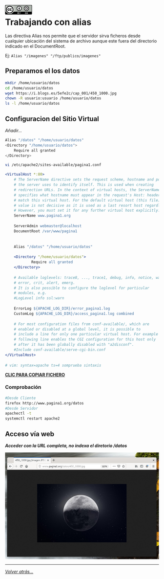 <img src="/imagenes/MI-LICENCIA88x31.png" style="float: left; margin-right: 10px;" />

# Trabajando con alias

Las directiva Alias nos permite que el servidor sirva ficheros desde cualquier ubicación del sistema de archivo aunque este fuera del directorio indicado en el DocumentRoot.

Ej: `Alias "/imagenes" "/ftp/publico/imagenes"`

## Preparamos el los datos

```bash
mkdir /home/usuario/datos
cd /home/usuario/datos
wget https://i.blogs.es/5efe2c/cap_001/450_1000.jpg
chown -R usuario:usuario /home/usuario/datos
ls -l /home/usuario/datos
```

## Configuracion del Sitio Virtual

*Añadir...*

```bash
Alias "/datos" "/home/usuario/datos"
<Directory "/home/usuario/datos">
    Require all granted
</Directory>
```

```bash
vi /etc/apache2/sites-available/pagina1.conf
```

```apache
<VirtualHost *:80>
	# The ServerName directive sets the request scheme, hostname and port that
	# the server uses to identify itself. This is used when creating
	# redirection URLs. In the context of virtual hosts, the ServerName
	# specifies what hostname must appear in the request's Host: header to
	# match this virtual host. For the default virtual host (this file) this
	# value is not decisive as it is used as a last resort host regardless.
	# However, you must set it for any further virtual host explicitly.
	ServerName www.pagina1.org

	ServerAdmin webmaster@localhost
	DocumentRoot /var/www/pagina1
	
	
	Alias "/datos" "/home/usuario/datos"
	
	<Directory "/home/usuario/datos">
    		Require all granted
	</Directory>
	
	# Available loglevels: trace8, ..., trace1, debug, info, notice, warn,
	# error, crit, alert, emerg.
	# It is also possible to configure the loglevel for particular
	# modules, e.g.
	#LogLevel info ssl:warn

	ErrorLog ${APACHE_LOG_DIR}/error_pagina1.log
	CustomLog ${APACHE_LOG_DIR}/access_pagina1.log combined

	# For most configuration files from conf-available/, which are
	# enabled or disabled at a global level, it is possible to
	# include a line for only one particular virtual host. For example the
	# following line enables the CGI configuration for this host only
	# after it has been globally disabled with "a2disconf".
	#Include conf-available/serve-cgi-bin.conf
</VirtualHost>

# vim: syntax=apache ts=4 somprueba sintaxis
```
[**CLIC PARA COPIAR FICHERO**](./pagina1.conf)

### Comprobación
```bash
#Desde Cliente
firefox http://www.pagina1.org/datos
#Desde Servidor
apachectl -t
systemctl restart apache2
```

## Acceso vía web

***Acceder con la URL completa, no indexa el diretorio /datos***

![acceso](../../imagenes/apache2/accesoViaWeb.png)

_________________________________________________
*[Volver atrás...](/README.md)*